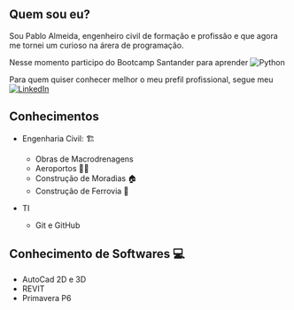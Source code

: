 ## Quem sou eu?
Sou Pablo Almeida, engenheiro civil de formação e profissão e que agora me tornei um curioso na árera de programação.

Nesse momento participo do Bootcamp Santander para aprender ![Python](https://img.shields.io/badge/Python-000?style=for-the-badge&logo=python)

Para quem quiser conhecer melhor o meu prefil profissional, segue meu 
[![LinkedIn](https://img.shields.io/badge/LinkedIn-000?style=for-the-badge&logo=linkedin&logoColor=0E76A8)](https://www.linkedin.com/in/pablo-almeida-46673540/)


## Conhecimentos 

- Engenharia Civil: 🏗️
  - Obras de Macrodrenagens
  - Aeroportos 🛫🛬
  - Construção de Moradias 🏠
  - Construção de Ferrovia 🚄

- TI
  - Git e GitHub 

## Conhecimento de Softwares 💻

- AutoCad 2D e 3D 
- REVIT
- Primavera P6 
